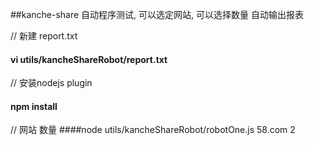 ##kanche-share 自动程序测试, 可以选定网站, 可以选择数量 自动输出报表 

// 新建 report.txt
#### vi utils/kancheShareRobot/report.txt

// 安装nodejs plugin
#### npm install


// 网站  数量
####node utils/kancheShareRobot/robotOne.js 58.com 2
